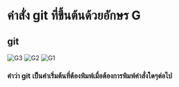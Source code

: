# คำสั่ง git ที่ขึ้นต้นด้วยอักษร G

## git

![G3](https://github.com/65030179179Pattarapon/Git_A-Z_Mission_65030179/assets/144198506/cd8e985b-ae02-455d-a905-ad1066b3fef3)
![G2](https://github.com/65030179179Pattarapon/Git_A-Z_Mission_65030179/assets/144198506/9782823b-b393-401d-b5e6-9f505cde608e)
![G1](https://github.com/65030179179Pattarapon/Git_A-Z_Mission_65030179/assets/144198506/3a279d56-5ac7-4337-bd6f-19961ed419b3)

### คำว่า git เป็นคำเริ่มต้นที่ต้องพิมพ์เมื่อต้องการพิมพ์คำสั่งใดๆต่อไป
